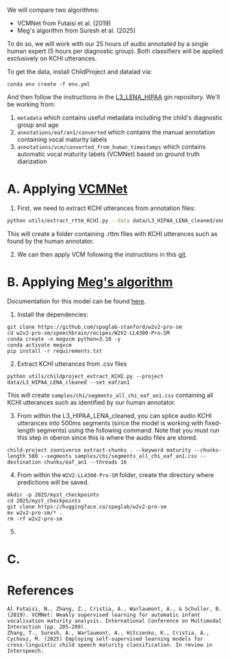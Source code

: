 We will compare two algorithms: 
- VCMNet from Futaisi et al. (2019)
- Meg's algorithm from Suresh et al. (2025)

To do so, we will work with our 25 hours of audio annotated by a single human expert (5 hours per diagnostic group).
Both classifiers will be applied exclusively on KCHI utterances.

To get the data, install ChildProject and datalad via:

```shell
conda env create -f env.yml
```

And then follow the instructions in the [L3_LENA_HIPAA](https://gin.g-node.org/MarvinLvn/L3_HIPAA_LENA) gin repository.
We'll be working from:

1. `metadata` which contains useful metadata including the child's diagnostic group and age
2. `annotations/eaf/an1/converted` which contains the manual annotation containing vocal maturity labels
3. `annotations/vcm/converted_from_human_timestamps` which contains automatic vocal maturity labels (VCMNet) based on ground truth diarization

# A. Applying [VCMNet](https://github.com/LAAC-LSCP/vcm)

1. First, we need to extract KCHI utterances from annotation files:

```sh
python utils/extract_rttm_KCHI.py --data data/L3_HIPAA_LENA_cleaned/annotations/eaf/an1/converted --output data/L3_HIPAA_LENA_cleaned/annotations/eaf/an1/rttm
```

This will create a folder containing .rttm files with KCHI utterances such as found by the human annotator. 

2. We can then apply VCM following the instructions in this [git](https://github.com/LAAC-LSCP/vcm).

# B. Applying [Meg's algorithm](https://github.com/spoglab-stanford/w2v2-pro-sm/tree/main/speechbrain/recipes/W2V2-LL4300-Pro-SM)

Documentation for this model can be found [here](https://github.com/spoglab-stanford/w2v2-pro-sm/tree/main/speechbrain/recipes/W2V2-LL4300-Pro-SM).

1. Install the dependencies:

```shell
git clone https://github.com/spoglab-stanford/w2v2-pro-sm
cd w2v2-pro-sm/speechbrain/recipes/W2V2-LL4300-Pro-SM
conda create -n megvcm python=3.10 -y
conda activate megvcm
pip install -r requirements.txt
```

2. Extract KCHI utterances from .csv files

```shell
python utils/childproject_extract_KCHI.py --project data/L3_HIPAA_LENA_cleaned --set eaf/an1
```

This will create `samples/chi/segments_all_chi_eaf_an1.csv` containing all KCHI utterances such as identified by our human annotator.

3. From within the L3_HIPAA_LENA_cleaned, you can splice audio KCHI utterances into 500ms segments (since the model is working with fixed-length segments) using the following command. 
Note that you must run this step in oberon since this is where the audio files are stored. 

```shell
child-project zooniverse extract-chunks . --keyword maturity --chunks-length 500 --segments samples/chi/segments_all_chi_eaf_an1.csv --destination chunks/eaf_an1 --threads 16
```

4. From within the `W2V2-LL4300-Pro-SM` folder, create the directory where predictions will be saved.

```shell
mkdir -p 2025/myst_checkpoints
cd 2025/myst_checkpoints
git clone https://huggingface.co/spoglab/w2v2-pro-sm
mv w2v2-pro-sm/* .
rm -rf w2v2-pro-sm
```

5. 

# C. 

# References 

```
Al Futaisi, N., Zhang, Z., Cristia, A., Warlaumont, A., & Schuller, B. (2019). VCMNet: Weakly supervised learning for automatic infant vocalisation maturity analysis. International Conference on Multimodal Interaction (pp. 205-209).
Zhang, T., Suresh, A., Warlaumont, A., Hitczenko, K., Cristia, A., Cychosz, M. (2025) Employing self-supervised learning models for cross-linguistic child speech maturity classification. In review in Interspeech.
```

